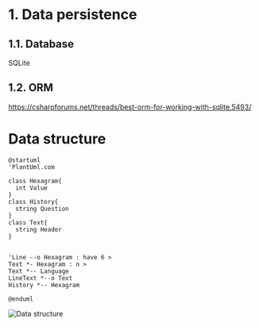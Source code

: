 # 1. Data persistence
## 1.1. Database
SQLite
## 1.2. ORM
https://csharpforums.net/threads/best-orm-for-working-with-sqlite.5493/

# Data structure

```
@startuml
'PlantUml.com

class Hexagram{
  int Value
}
class History{
  string Question
}
class Text{
  string Header
}


'Line --o Hexagram : have 6 >
Text *- Hexagram : n >
Text *-- Language
LineText *--o Text
History *-- Hexagram

@enduml
```
![Data structure](
//www.plantuml.com/plantuml/png/JOun2y8m48Nt-nMt5OGuEZX8nmuT5DJzQ8yOI2wGNAGY_dUDsDhr--xTUsrMIbg2X-ReIVGI_7Q80M3mb3DsF95D59w0w4JnIhuml6RhiiRqg39hScBnL3YhYxASd7dIbU-OHauV2z3qJXYDYKi9xl56TyOT7g3cS6FMJlxOO4zY2rc6-cMcyLi7lrcLB7c0bcKimRy1
)
